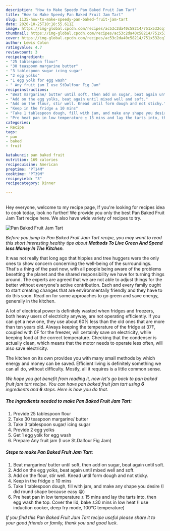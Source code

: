 ```yaml
---
description: "How to Make Speedy Pan Baked Fruit Jam Tart"
title: "How to Make Speedy Pan Baked Fruit Jam Tart"
slug: 1135-how-to-make-speedy-pan-baked-fruit-jam-tart
date: 2020-10-25T10:18:55.611Z
image: https://img-global.cpcdn.com/recipes/ac53c2da40c58214/751x532cq70/pan-baked-fruit-jam-tart-recipe-main-photo.jpg
thumbnail: https://img-global.cpcdn.com/recipes/ac53c2da40c58214/751x532cq70/pan-baked-fruit-jam-tart-recipe-main-photo.jpg
cover: https://img-global.cpcdn.com/recipes/ac53c2da40c58214/751x532cq70/pan-baked-fruit-jam-tart-recipe-main-photo.jpg
author: Lewis Colon
ratingvalue: 4.7
reviewcount: 3
recipeingredient:
- "25 tablespoon flour"
- "30 teaspoon margarine butter"
- "3 tablespoon sugar icing sugar"
- "2 egg yolks"
- "1 egg yolk for egg wash"
- " Any fruit jam I use StDalfour Fig Jam"
recipeinstructions:
- "Beat margarine/ butter until soft, then add on sugar, beat again until soft."
- "Add on the egg yolks, beat again until mixed well and soft."
- "Add on the flour, stir well. Knead until form dough and not sticky."
- "Keep in the fridge ± 10 mins"
- "Take 1 tablespoon dough, fill with jam, and make any shape you desire (I did round shape because easy 😁)"
- "Pre heat pan in low temperature ± 15 mins and lay the tarts into, then egg wash the top. Cover the lid, bake ±30 mins in low heat (I use induction cooker, deep fry mode, 100°C temperature)"
categories:
- Recipe
tags:
- pan
- baked
- fruit

katakunci: pan baked fruit 
nutrition: 169 calories
recipecuisine: American
preptime: "PT14M"
cooktime: "PT39M"
recipeyield: "3"
recipecategory: Dinner

---
```

<br>
Hey everyone, welcome to my recipe page, If you're looking for recipes idea to cook today, look no further! We provide you only the best Pan Baked Fruit Jam Tart recipe here. We also have wide variety of recipes to try.
<br>


![Pan Baked Fruit Jam Tart](https://img-global.cpcdn.com/recipes/ac53c2da40c58214/751x532cq70/pan-baked-fruit-jam-tart-recipe-main-photo.jpg)

<i>Before you jump to Pan Baked Fruit Jam Tart recipe, you may want to read this short interesting healthy tips about 
<strong>Methods To Live Green And Spend less Money In The Kitchen</strong>.</i>
</br>

It was not really that long ago that hippies and tree huggers were the only ones to show concern concerning the well-being of the surroundings. That's a thing of the past now, with all people being aware of the problems besetting the planet and the shared responsibility we have for turning things around. The experts are agreed that we are not able to adjust things for the better without everyone's active contribution. Each and every family ought to start creating changes that are environmentally friendly and they have to do this soon. Read on for some approaches to go green and save energy, generally in the kitchen.

A lot of electrical power is definitely wasted when fridges and freezers, both heavy users of electricity anyway, are not operating efficiently. If you can get a new one, they use about 60% less than the old ones that are more than ten years old. Always keeping the temperature of the fridge at 37F, coupled with 0F for the freezer, will certainly save on electricity, while keeping food at the correct temperature. Checking that the condenser is actually clean, which means that the motor needs to operate less often, will also save electricity.

The kitchen on its own provides you with many small methods by which energy and money can be saved. Efficient living is definitely something we can all do, without difficulty. Mostly, all it requires is a little common sense.


<i>We hope you got benefit from reading it, now let's go back to pan baked fruit jam tart recipe. You can have pan baked fruit jam tart using <strong>6</strong> ingredients and <strong>6</strong> steps. Here is how you do that.
</i>

##### The ingredients needed to make Pan Baked Fruit Jam Tart:

1. Provide 25 tablespoon flour
1. Take 30 teaspoon margarine/ butter
1. Take 3 tablespoon sugar/ icing sugar
1. Provide 2 egg yolks
1. Get 1 egg yolk for egg wash
1. Prepare  Any fruit jam (I use St.Dalfour Fig Jam)


##### Steps to make Pan Baked Fruit Jam Tart:

1. Beat margarine/ butter until soft, then add on sugar, beat again until soft.
1. Add on the egg yolks, beat again until mixed well and soft.
1. Add on the flour, stir well. Knead until form dough and not sticky.
1. Keep in the fridge ± 10 mins
1. Take 1 tablespoon dough, fill with jam, and make any shape you desire (I did round shape because easy 😁)
1. Pre heat pan in low temperature ± 15 mins and lay the tarts into, then egg wash the top. Cover the lid, bake ±30 mins in low heat (I use induction cooker, deep fry mode, 100°C temperature)


<i>If you find this Pan Baked Fruit Jam Tart recipe useful please share it to your good friends or family, thank you and good luck.</i>
